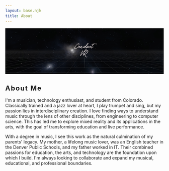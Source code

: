 ```yaml
---
layout: base.njk
title: About
---
```

<section id="about-content" class="py-24">
  <div class="grid grid-cols-1 md:grid-cols-3 gap-8 md:gap-12 items-center">
    <div class="md:col-span-1">
      <img src="images/pic26.jpg" alt="A portrait of Thomas Graves" class="rounded-full aspect-square object-cover mx-auto w-48 h-48 md:w-full md:h-full shadow-lg">
    </div>
    <div class="md:col-span-2">
      <h2 class="text-3xl tracking-tight mb-6 uppercase font-bold text-white" style="letter-spacing: 0.1em;">About Me</h2>
      <div class="space-y-4 text-lg text-gray-300">
        <p>I'm a musician, technology enthusiast, and student from Colorado. Classically trained and a jazz lover at heart, I play trumpet and sing, but my passion lies in interdisciplinary creation. I love finding ways to understand music through the lens of other disciplines, from engineering to computer science. This has led me to explore mixed reality and its applications in the arts, with the goal of transforming education and live performance.</p>
        <p class="text-gray-400">With a degree in music, I see this work as the natural culmination of my parents' legacy. My mother, a lifelong music lover, was an English teacher in the Denver Public Schools, and my father worked in IT. Their combined passions for education, the arts, and technology are the foundation upon which I build. I'm always looking to collaborate and expand my musical, educational, and professional boundaries.</p>
      </div>
    </div>
  </div>
</section>